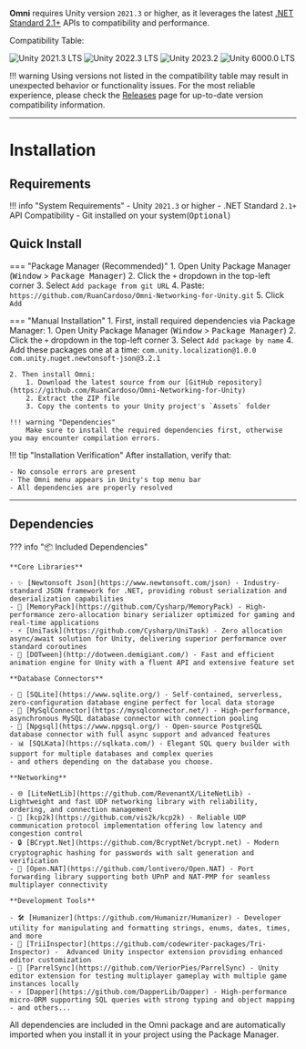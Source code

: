 **Omni** requires Unity version `2021.3` or higher, as it leverages the latest [.NET Standard 2.1+](https://learn.microsoft.com/pt-br/dotnet/standard/net-standard?tabs=net-standard-2-1#net-standard-versions) APIs to compatibility and performance.

Compatibility Table:

![Unity 2021.3 LTS](https://img.shields.io/badge/2021.3_LTS-✅_Supported-success) 
![Unity 2022.3 LTS](https://img.shields.io/badge/2022.3_LTS-✅_Supported-success)
![Unity 2023.2](https://img.shields.io/badge/2023.2_Beta-✅_Supported-success)
![Unity 6000.0 LTS](https://img.shields.io/badge/6000.0_LTS-✅_Supported-success)

!!! warning
    Using versions not listed in the compatibility table may result in unexpected behavior or functionality issues. For the most reliable experience, please check the [Releases](https://github.com/RuanCardoso/Omni-Networking-for-Unity/releases) page for up-to-date version compatibility information.

---

# Installation

## Requirements

!!! info "System Requirements"
    - Unity `2021.3` or higher
    - .NET Standard `2.1+` API Compatibility
    - Git installed on your system(<kbd>Optional</kbd>)

## Quick Install

=== "Package Manager (Recommended)"
    1. Open Unity Package Manager (<kbd>Window</kbd> > <kbd>Package Manager</kbd>)
    2. Click the `+` dropdown in the top-left corner
    3. Select `Add package from git URL`
    4. Paste:
       ```
       https://github.com/RuanCardoso/Omni-Networking-for-Unity.git
       ```
    5. Click `Add`

=== "Manual Installation"
    1. First, install required dependencies via Package Manager:
        1. Open Unity Package Manager (<kbd>Window</kbd> > <kbd>Package Manager</kbd>)
        2. Click the `+` dropdown in the top-left corner
        3. Select `Add package by name`
        4. Add these packages one at a time:
            ```
            com.unity.localization@1.0.0
            com.unity.nuget.newtonsoft-json@3.2.1
            ```

    2. Then install Omni:
        1. Download the latest source from our [GitHub repository](https://github.com/RuanCardoso/Omni-Networking-for-Unity)
        2. Extract the ZIP file
        3. Copy the contents to your Unity project's `Assets` folder

    !!! warning "Dependencies"
        Make sure to install the required dependencies first, otherwise you may encounter compilation errors.

!!! tip "Installation Verification"
    After installation, verify that:
    
    - No console errors are present
    - The Omni menu appears in Unity's top menu bar
    - All dependencies are properly resolved

---

## Dependencies

??? info "📦 Included Dependencies"

    **Core Libraries**

    - ✨ [Newtonsoft Json](https://www.newtonsoft.com/json) - Industry-standard JSON framework for .NET, providing robust serialization and deserialization capabilities
    - 🚀 [MemoryPack](https://github.com/Cysharp/MemoryPack) - High-performance zero-allocation binary serializer optimized for gaming and real-time applications
    - ⚡ [UniTask](https://github.com/Cysharp/UniTask) - Zero allocation async/await solution for Unity, delivering superior performance over standard coroutines
    - 🎯 [DOTween](http://dotween.demigiant.com/) - Fast and efficient animation engine for Unity with a fluent API and extensive feature set
    
    **Database Connectors**

    - 📁 [SQLite](https://www.sqlite.org/) - Self-contained, serverless, zero-configuration database engine perfect for local data storage
    - 🔋 [MySqlConnector](https://mysqlconnector.net/) - High-performance, asynchronous MySQL database connector with connection pooling
    - 🐘 [Npgsql](https://www.npgsql.org/) - Open-source PostgreSQL database connector with full async support and advanced features
    - 📊 [SQLKata](https://sqlkata.com/) - Elegant SQL query builder with support for multiple databases and complex queries
    - and others depending on the database you choose.
    
    **Networking**

    - 🌐 [LiteNetLib](https://github.com/RevenantX/LiteNetLib) - Lightweight and fast UDP networking library with reliability, ordering, and connection management
    - 🔄 [kcp2k](https://github.com/vis2k/kcp2k) - Reliable UDP communication protocol implementation offering low latency and congestion control
    - 🔒 [BCrypt.Net](https://github.com/BcryptNet/bcrypt.net) - Modern cryptographic hashing for passwords with salt generation and verification
    - 🚪 [Open.NAT](https://github.com/lontivero/Open.NAT) - Port forwarding library supporting both UPnP and NAT-PMP for seamless multiplayer connectivity
    
    **Development Tools**

    - 🛠️ [Humanizer](https://github.com/Humanizr/Humanizer) - Developer utility for manipulating and formatting strings, enums, dates, times, and more
    - 🎨 [TriiInspector](https://github.com/codewriter-packages/Tri-Inspector) -  Advanced Unity inspector extension providing enhanced editor customization
    - 🔄 [ParrelSync](https://github.com/VeriorPies/ParrelSync) - Unity editor extension for testing multiplayer gameplay with multiple game instances locally
    - ⚡ [Dapper](https://github.com/DapperLib/Dapper) - High-performance micro-ORM supporting SQL queries with strong typing and object mapping
    - and others...


All dependencies are included in the Omni package and are automatically imported when you install it in your
project using the Package Manager.